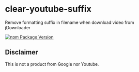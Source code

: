 # clear-youtube-suffix

Remove formatting suffix in filename when download video from jDownloader

[![npm Package Version](https://img.shields.io/npm/v/clear-youtube-suffix.svg?maxAge=2592000)](https://www.npmjs.com/package/clear-youtube-suffix)

## Disclaimer
This is not a product from Google nor Youtube.

